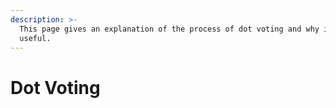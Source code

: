 ```yaml
---
description: >-
  This page gives an explanation of the process of dot voting and why it is
  useful.
---
```


# Dot Voting

